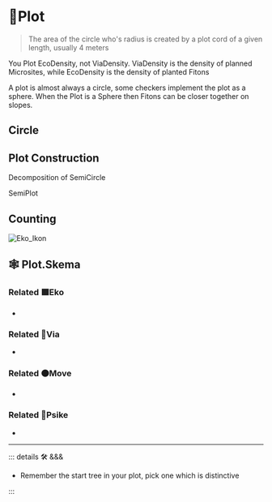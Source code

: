 # 🔻<via>Plot</via>

> The area of the circle who's radius is created by a plot cord of a given length, usually 4 meters

You Plot EcoDensity, not ViaDensity. ViaDensity is the density of planned Microsites, while EcoDensity is the density of planted Fitons

A plot is almost always a circle, some checkers implement the plot as a sphere. When the Plot is a Sphere then Fitons can be closer together on slopes.

## Circle

## Plot Construction

Decomposition of SemiCircle

SemiPlot

## Counting

![Eko_Ikon](/Eko/Eko_Ikon.png)

## 🕸 Plot.Skema

### Related 🟩<eko>Eko</eko>

-

### Related 🔻<via>Via</via>

-

### Related 🟠<move>Move</move>

-

### Related 💜<psike>Psike</psike>

-

---

<!-- =================================================== -->
<!-- =================================================== -->
<!-- =================================================== -->
<!-- =================================================== -->
<!-- =================================================== -->
::: details 🛠 <dev>&&&</dev>

- Remember the start tree in your plot, pick one which is distinctive

:::
